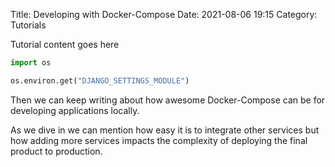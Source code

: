 Title: Developing with Docker-Compose
Date: 2021-08-06 19:15
Category: Tutorials

Tutorial content goes here

```python
import os

os.environ.get("DJANGO_SETTINGS_MODULE")
```

Then we can keep writing about how awesome Docker-Compose can be for developing applications locally.

As we dive in we can mention how easy it is to integrate other services but how adding more services impacts the complexity of deploying the final product to production.
